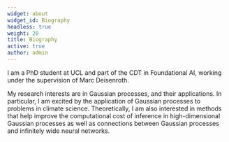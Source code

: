 ```yaml
---
widget: about
widget_id: Biography
headless: true
weight: 20
title: Biography
active: true
author: admin
---
```

I am a PhD student at UCL and part of the CDT in Foundational AI, working under the supervision of Marc Deisenroth. 

My research interests are in Gaussian processes, and their applications. In particular, I am excited by the application of Gaussian processes to problems in climate science. Theoretically, I am also interested in methods that help improve the computational cost of inference in high-dimensional Gaussian processes as well as connections between Gaussian processes and infinitely wide neural networks.